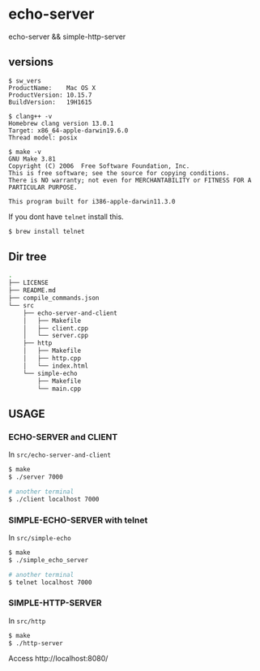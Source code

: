 # echo-server
echo-server && simple-http-server

## versions
```
$ sw_vers
ProductName:	Mac OS X
ProductVersion:	10.15.7
BuildVersion:	19H1615

$ clang++ -v
Homebrew clang version 13.0.1
Target: x86_64-apple-darwin19.6.0
Thread model: posix

$ make -v
GNU Make 3.81
Copyright (C) 2006  Free Software Foundation, Inc.
This is free software; see the source for copying conditions.
There is NO warranty; not even for MERCHANTABILITY or FITNESS FOR A
PARTICULAR PURPOSE.

This program built for i386-apple-darwin11.3.0
```

If you dont have `telnet` install this.
```bash
$ brew install telnet
```

## Dir tree

```bash
.
├── LICENSE
├── README.md
├── compile_commands.json
└── src
    ├── echo-server-and-client
    │   ├── Makefile
    │   ├── client.cpp
    │   └── server.cpp
    ├── http
    │   ├── Makefile
    │   ├── http.cpp
    │   └── index.html
    └── simple-echo
        ├── Makefile
        └── main.cpp
 ```
 
## USAGE

### ECHO-SERVER and CLIENT
In `src/echo-server-and-client`
```bash
$ make
$ ./server 7000

# another terminal
$ ./client localhost 7000
```

### SIMPLE-ECHO-SERVER with telnet
In `src/simple-echo`
```bash
$ make
$ ./simple_echo_server

# another terminal
$ telnet localhost 7000
```

### SIMPLE-HTTP-SERVER
In `src/http`
```bash
$ make
$ ./http-server
```
Access http://localhost:8080/
